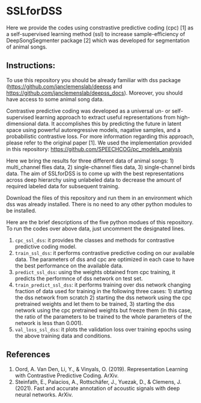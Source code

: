 # SSLforDSS

Here we provide the codes using constrastive predictive coding (cpc) [1] as a self-supervised learning method (ssl) to increase sample-efficiency of DeepSongSegmenter package [2] which was developed for segmentation of animal songs.

## Instructions:
To use this repository you should be already familiar with dss package (https://github.com/janclemenslab/deepss and https://github.com/janclemenslab/deepss_docs). Moreover, you should have access to some animal song data.

Contrastive predictive coding was developed as a universal un- or self-supervised learning approach to extract useful representations from high-dimensional data. It accomplishes this by predicting the future in latent space using powerful autoregressive models, nagative samples, and a probabilistic contrastive loss.
For more information regarding this approach, please refer to the original paper [1]. We used the implementation provided in this repository: https://github.com/SPEECHCOG/pc_models_analysis

Here we bring the results for three different data of animal songs: 1) multi_channel flies data, 2) single-channel flies data, 3) single-channel birds data.
The aim of SSLforDSS is to come up with the best representations across deep hierarchy using unlabeled data to decrease the amount of required labeled data for subsequent training.

Download the files of this repository and run them in an environment which dss was already installed. There is no need to any other python modules to be installed.

Here are the brief descriptions of the five python modues of this repository. To run the codes over above data, just uncomment the designated lines.

1) `cpc_ssl_dss`: it provides the classes and methods for contrastive predictive coding model.
2) `train_ssl_dss`: it performs contrastive predictive coding on our available data. The parameters of dss and cpc are optimized in each case to have the best performance on the available data.
3) `predict_ssl_dss`: using the weights obtained from cpc training, it predicts the performnce of dss network on test set.
4) `train_predict_ssl_dss`: it performs training over dss network changing fraction of data used for training in the following three cases: 1) starting the dss network from scratch 2) starting the dss network using the cpc pretrained weights and let them to be trained, 3) starting the dss network using the cpc pretrained weights but freeze them (in this case, the ratio of the parameters to be trained to the whole parameters of the network is less than 0.001).
5) `val_loss_ssl_dss`: it plots the validation loss over training epochs using the above training data and conditions.

## References
1. Oord, A. Van Den, Li, Y., & Vinyals, O. (2019). Representation Learning with Contrastive Predictive Coding. ArXiv.
2. Steinfath, E., Palacios, A., Rottschäfer, J., Yuezak, D., & Clemens, J. (2021). Fast and accurate annotation of acoustic signals with deep neural networks. ArXiv.
